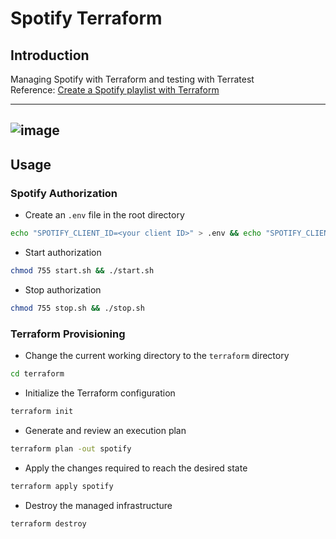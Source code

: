 # Spotify Terraform

## Introduction  

Managing Spotify with Terraform and testing with Terratest  
Reference: [Create a Spotify playlist with Terraform](https://developer.hashicorp.com/terraform/tutorials/community-providers/spotify-playlist)

---
![image](https://github.com/user-attachments/assets/2c228fc2-d921-48c6-9b08-47929236a6af)
---

## Usage

### Spotify Authorization

* Create an `.env` file in the root directory
```bash
echo "SPOTIFY_CLIENT_ID=<your client ID>" > .env && echo "SPOTIFY_CLIENT_SECRET=<your client secret>" >> .env
```

* Start authorization
```bash
chmod 755 start.sh && ./start.sh
```

* Stop authorization
```bash
chmod 755 stop.sh && ./stop.sh
```

### Terraform Provisioning
* Change the current working directory to the `terraform` directory
```bash
cd terraform
```

* Initialize the Terraform configuration
```bash
terraform init
```

* Generate and review an execution plan
```bash
terraform plan -out spotify
```

* Apply the changes required to reach the desired state
```bash
terraform apply spotify
```
* Destroy the managed infrastructure
```bash
terraform destroy
```